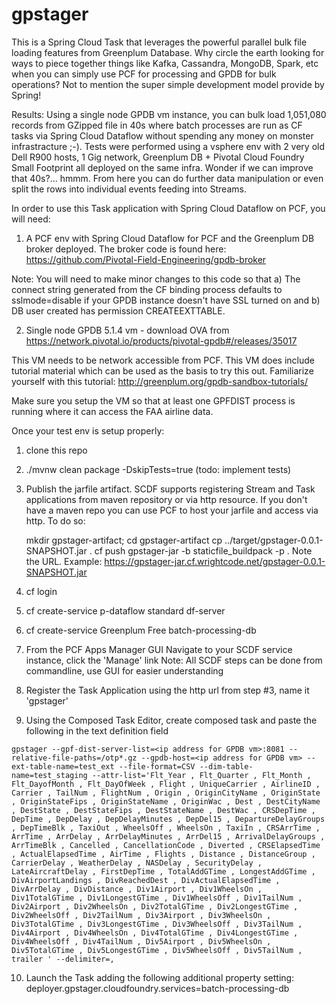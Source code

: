 # gpstager

This is a Spring Cloud Task that leverages the powerful parallel bulk file loading features from Greenplum Database.  Why circle the earth looking for ways to piece together things like Kafka, Cassandra, MongoDB, Spark, etc when you can simply use PCF for processing and GPDB for bulk operations?  Not to mention the super simple development model provide by Spring!

Results: Using a single node GPDB vm instance, you can bulk load 1,051,080 records from GZipped file in 40s where batch processes are run as CF tasks via Spring Cloud Dataflow without spending any money on monster infrastracture ;-).  Tests were performed using a vsphere env with 2 very old Dell R900 hosts, 1 Gig network, Greenplum DB + Pivotal Cloud Foundry Small Footprint all deployed on the same infra.  Wonder if we can improve that 40s?... hmmm.  From here you can do further data manipulation or even split the rows into individual events feeding into Streams.

In order to use this Task application with Spring Cloud Dataflow on PCF, you will need:

1. A PCF env with Spring Cloud Dataflow for PCF and the Greenplum DB broker deployed. The broker code is found here:  https://github.com/Pivotal-Field-Engineering/gpdb-broker

Note: You will need to make minor changes to this code so that a) The connect string generated from the CF binding process defaults to sslmode=disable if your GPDB instance doesn't have SSL turned on and b) DB user created has permission CREATEEXTTABLE.

2. Single node GPDB 5.1.4 vm - download OVA from https://network.pivotal.io/products/pivotal-gpdb#/releases/35017

This VM needs to be network accessible from PCF.
This VM does include tutorial material which can be used as the basis to try this out.  Familiarize yourself with this tutorial: http://greenplum.org/gpdb-sandbox-tutorials/

Make sure you setup the VM so that at least one GPFDIST process is running where it can access the FAA airline data.


Once your test env is setup properly:

1. clone this repo
2. ./mvnw clean package -DskipTests=true (todo: implement tests)
3. Publish the jarfile artifact.  SCDF supports registering Stream and Task applications from maven repository or via http resource.  If you don't have a maven repo you can use PCF to host your jarfile and access via http.  To do so:

    mkdir gpstager-artifact; cd gpstager-artifact
    cp ../target/gpstager-0.0.1-SNAPSHOT.jar .
    cf push gpstager-jar -b staticfile_buildpack -p .
    Note the URL.  Example: https://gpstager-jar.cf.wrightcode.net/gpstager-0.0.1-SNAPSHOT.jar

4. cf login
5. cf create-service p-dataflow  standard df-server
6. cf create-service Greenplum Free batch-processing-db
7. From the PCF Apps Manager GUI Navigate to your SCDF service instance, click the 'Manage' link
   Note: All SCDF steps can be done from commandline, use GUI for easier understanding
8. Register the Task Application using the http url from step #3, name it 'gpstager'
9. Using the Composed Task Editor, create composed task and paste the following in the text definition field

```gpstager --gpf-dist-server-list=<ip address for GPDB vm>:8081 --relative-file-paths=/otp*.gz --gpdb-host=<ip address for GPDB vm> --ext-table-name=test_ext --file-format=CSV --dim-table-name=test_staging --attr-list='Flt_Year , Flt_Quarter , Flt_Month , Flt_DayofMonth , Flt_DayOfWeek , Flight , UniqueCarrier , AirlineID , Carrier , TailNum , FlightNum , Origin , OriginCityName , OriginState , OriginStateFips , OriginStateName , OriginWac , Dest , DestCityName , DestState , DestStateFips , DestStateName , DestWac , CRSDepTime , DepTime , DepDelay , DepDelayMinutes , DepDel15 , DepartureDelayGroups , DepTimeBlk , TaxiOut , WheelsOff , WheelsOn , TaxiIn , CRSArrTime , ArrTime , ArrDelay , ArrDelayMinutes , ArrDel15 , ArrivalDelayGroups , ArrTimeBlk , Cancelled , CancellationCode , Diverted , CRSElapsedTime , ActualElapsedTime , AirTime , Flights , Distance , DistanceGroup , CarrierDelay , WeatherDelay , NASDelay , SecurityDelay , LateAircraftDelay , FirstDepTime , TotalAddGTime , LongestAddGTime , DivAirportLandings , DivReachedDest , DivActualElapsedTime , DivArrDelay , DivDistance , Div1Airport , Div1WheelsOn , Div1TotalGTime , Div1LongestGTime , Div1WheelsOff , Div1TailNum , Div2Airport , Div2WheelsOn , Div2TotalGTime , Div2LongestGTime , Div2WheelsOff , Div2TailNum , Div3Airport , Div3WheelsOn , Div3TotalGTime , Div3LongestGTime , Div3WheelsOff , Div3TailNum , Div4Airport , Div4WheelsOn , Div4TotalGTime , Div4LongestGTime , Div4WheelsOff , Div4TailNum , Div5Airport , Div5WheelsOn , Div5TotalGTime , Div5LongestGTime , Div5WheelsOff , Div5TailNum , trailer ' --delimiter=,```

10. Launch the Task adding the following additional property setting:  deployer.gpstager.cloudfoundry.services=batch-processing-db


